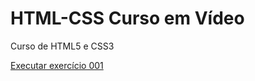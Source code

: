# HTML-CSS Curso em Vídeo
 Curso de HTML5 e CSS3

 <a href="https://kenjiodan.github.io/html_css1/exercise/ex001/index"> Executar exercício 001 </a>
